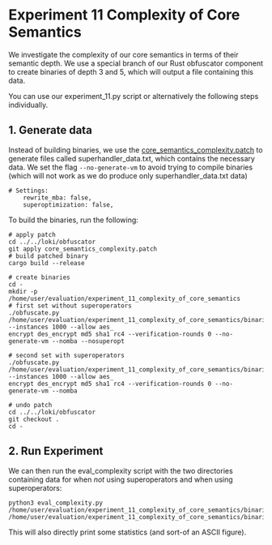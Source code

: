 # Experiment 11 Complexity of Core Semantics

We investigate the complexity of our core semantics in terms of their semantic depth. We use a special branch of our Rust obfuscator component to create binaries of depth 3 and 5, which will output a file containing this data.

You can use our experiment_11.py script or alternatively the following steps individually.

## 1. Generate data

Instead of building binaries, we use the [core_semantics_complexity.patch](../../loki/obfuscator/core_semantics_complexity.patch) to generate files called superhandler_data.txt, which contains the necessary data.
We set the flag `--no-generate-vm` to avoid trying to compile binaries (which will not work as we do produce only superhandler_data.txt data)

```
# Settings:
    rewrite_mba: false,
    superoptimization: false,
```

To build the binaries, run the following: 

```
# apply patch
cd ../../loki/obfuscator
git apply core_semantics_complexity.patch
# build patched binary
cargo build --release

# create binaries
cd -
mkdir -p /home/user/evaluation/experiment_11_complexity_of_core_semantics
# first set without superoperators
./obfuscate.py /home/user/evaluation/experiment_11_complexity_of_core_semantics/binaries_no_superoperator --instances 1000 --allow aes_
encrypt des_encrypt md5 sha1 rc4 --verification-rounds 0 --no-generate-vm --nomba --nosuperopt

# second set with superoperators
./obfuscate.py /home/user/evaluation/experiment_11_complexity_of_core_semantics/binaries_no_superoperator --instances 1000 --allow aes_
encrypt des_encrypt md5 sha1 rc4 --verification-rounds 0 --no-generate-vm --nomba

# undo patch
cd ../../loki/obfuscator
git checkout .
cd -
```


## 2. Run Experiment
We can then run the eval_complexity script with the two directories containing data for when *not* using superoperators and when using superoperators:
```
python3 eval_complexity.py /home/user/evaluation/experiment_11_complexity_of_core_semantics/binaries_no_superoperator /home/user/evaluation/experiment_11_complexity_of_core_semantics/binaries_with_superoperator

```
This will also directly print some statistics (and sort-of an ASCII figure).
